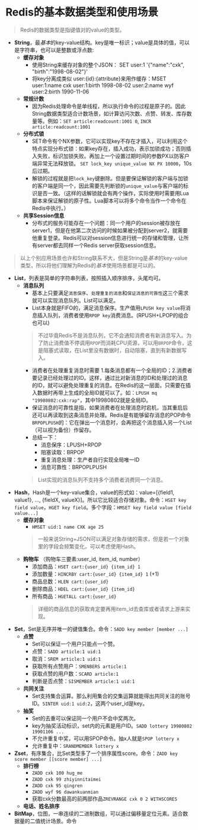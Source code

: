 # Redis的基本数据类型和使用场景
>Redis的数据类型是指键值对的value的类型。
- **String**，最*基本*的key-value结构。key是唯一标识；value是具体的值，可以是字符串，也可以是整数或浮点数: 
  - **缓存对象**
    - 使用String来缓存对象的整个JSON： SET user:1 '{"name":"cxk", "birth":"1998-08-02"}'
    - 将key分离成类似 user:{id}:{attribute}来用作缓存：MSET user:1:name cxk user:1:birth 1998-08-02 user:2:name wyf user:2:birth 1990-11-06
  - **常规计数**
    - 因为Redis处理命令是单线程，所以执行命令的过程是原子的。因此String数据类型适合计数场景，如计算访问次数、点赞、转发、库存数量等。例如：`SET article:readcount:1001 0`, `INCR article:readcount:1001`
  - **分布式锁**
    - SET命令有个NX参数，它可以实现key不存在才插入，可以利用这个特点实现分布式锁：如果key存在，插入成功，表示加锁成功；否则插入失败，标识加锁失败。再加上一个设置过期时间的参数PX以防客户端异常无法释放锁。 `SET lock_key unique_value NX PX 10000`，10s后过期。
    - 解锁的过程就是把`lock_key`键删除。但是要保证解锁的客户端与加锁的客户端是同一个，因此需要先判断锁的`unique_value`与客户端的标识是否一致。（这样的话解锁就会有两个操作，实际使用时需要用Lua脚本来保证解锁的原子性。Lua脚本可以将多个命令当作一个命令在Redis中执行。）
  - **共享Session信息**
    - 分布式的服务可能存在一个问题：同一个用户的session被存放在server1，但是在他第二次访问的时候如果被分配到server2，就需要他重复登录。Redis可以对session信息进行统一的存储和管理，让所有server都去同样一个Redis server获取session信息。

>以上个别应用场景也许和String联系不大，但是String是*基本*的key-value类型，所以将他们理解为Redis的*基本*使用场景都是可以的。
- **List**，列表是简单的字符串列表，按照插入顺序排序，头尾均可。
  - **消息队列**
    - 基本上只要满足`消息保序`、`处理重复的消息`和`保证消息的可靠性`这三个需求就可以实现消息队列。List可以满足。
    - List本身就是FIFO的，满足消息保序。生产值用`LPUSH key value`将消息插入队列，消费者使用`RPOP key`消费消息。(RPUSH+LPOP的组合也可以)
    >不过毕竟Redis不是消息队列，它不会通知消费者有新消息写入。为了防止消费值不停调用`RPOP`而消耗CPU资源，可以用`BRPOP`命令，这是阻塞式读取，在List里没有数据时，自动阻塞，直到有新数据写入。
    - 消费者在处理重复消息时需要 1.每条消息都有一个全局的ID；2.消费者要记录已经处理过的ID。这样，通过比对新消息的ID和处理过的消息的ID，就可以避免处理重复的消息。在Redis的这一层面，只需要在插入数据时再带上生成的全局ID就可以了。如：`LPUSH mq "19980802:cxk:rap"`，其中19980802就是全局ID。
    - 保证消息的可靠性是指，如果消费者在处理消息时宕机，当其重启后还可以再读取到这条消息并处理。Redis是有能够留存消息的POP命令`BRPOPLPUSH`的：它在弹出一个消息时，会再把这个消息插入另一个List（可以视为备份）作留存。
    - 总结一下：
      - 消息保序：LPUSH+RPOP
      - 阻塞读取：BRPOP
      - 重复消息处理：生产者自行实现全局唯一ID
      - 消息可靠性：BRPOPLPUSH
    >List实现的消息队列不支持多个消费者消费同一个消息。
- **Hash**，Hash是一个key-value集合，value的形式如：value=[{field1, value1}, ..., {fieldX, valueX}]。所以它比较适合存储对象。命令：`HSET key field value`，`HGET key field`。多个字段：`HMSET key field value [field value...]`
  - **缓存对象**
    - `HMSET uid:1 name CXK age 25`
    >一般来说String+JSON可以满足对象存储的需求，但是若一个对象里的字段会频繁变化，可以考虑使用Hash。
  - **购物车** （购物车三要素:user_id, item_id, number）
    - 添加商品：`HSET cart:{user_id} {item_id} 1`
    - 添加数量：`HINCRBY cart:{user_id} {item_id} 1` (+1)
    - 商品总数：`HLEN cart:{user_id}`
    - 删除商品：`HDEL cart:{user_id} {item_id}`
    - 所有商品：`HGETALL cart:{user_id}`
    >详细的商品信息的获取肯定要再用item_id去查库或者请求上游来实现。
- **Set**，Set是无序并唯一的键值集合。命令：`SADD key member [member ...]`
  - **点赞**
    - Set可以保证一个用户只能点一个赞。
    - 点赞：`SADD article:1 uid:1`
    - 取消：`SREM article:1 uid:1`
    - 获取所有点赞用户：`SMENBERS article:1`
    - 获取点赞的用户数：`SCARD article:1`
    - 判断是否点赞：`SISMEMBER article:1 uid:1`
  - **共同关注**
    - Set支持集合运算。那么利用集合的交集运算就能得出共同关注的账号ID。`SINTER uid:1 uid:2`，这两个user_id是key。
  - **抽奖**
    - Set的去重可以保证同一个用户不会中奖两次。
    - key为抽奖活动标识，set内的元素是用户ID。`SADD lottery 19980802 19901106 ...`
    - 不允许重复中奖，可以用SPOP命令。抽x人就是`SPOP lottery x`
    - 允许重复中：`SRANDMEMBER lottery x`
- **Zset**，有序集合，比Set类型多了一个排序属性score。命令：`ZADD key score member [[score member] ...]`
  - **排行榜**
    - `ZADD cxk 100 hug_me`
    - `ZADD cxk 99 zhiyinnitaimei`
    - `ZADD cxk 95 qingren`
    - `ZADD wyf 96 dawankuanmian`
    - 获取cxk分数最高的前两部作品`ZREVRANGE cxk 0 2 WITHSCORES`
  - **电话、姓名排序**
- **BitMap**，位图，一串连续的二进制数组，可以通过偏移量定位元素。适合数据量的二值统计场景。命令